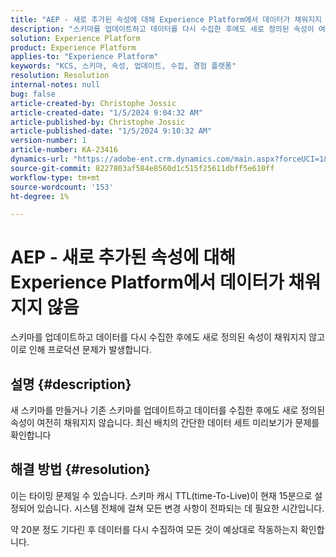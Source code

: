 ```yaml
---
title: "AEP - 새로 추가된 속성에 대해 Experience Platform에서 데이터가 채워지지 않음"
description: "스키마를 업데이트하고 데이터를 다시 수집한 후에도 새로 정의된 속성이 여전히 채워지지 않음"
solution: Experience Platform
product: Experience Platform
applies-to: "Experience Platform"
keywords: "KCS, 스키마, 속성, 업데이트, 수집, 경험 플랫폼"
resolution: Resolution
internal-notes: null
bug: false
article-created-by: Christophe Jossic
article-created-date: "1/5/2024 9:04:32 AM"
article-published-by: Christophe Jossic
article-published-date: "1/5/2024 9:10:32 AM"
version-number: 1
article-number: KA-23416
dynamics-url: "https://adobe-ent.crm.dynamics.com/main.aspx?forceUCI=1&pagetype=entityrecord&etn=knowledgearticle&id=27290c6d-a9ab-ee11-be37-6045bd006268"
source-git-commit: 8227803af584e8560d1c515f25611dbff5e610ff
workflow-type: tm+mt
source-wordcount: '153'
ht-degree: 1%

---
```


# AEP - 새로 추가된 속성에 대해 Experience Platform에서 데이터가 채워지지 않음


스키마를 업데이트하고 데이터를 다시 수집한 후에도 새로 정의된 속성이 채워지지 않고 이로 인해 프로덕션 문제가 발생합니다.

## 설명 {#description}

새 스키마를 만들거나 기존 스키마를 업데이트하고 데이터를 수집한 후에도 새로 정의된 속성이 여전히 채워지지 않습니다. 최신 배치의 간단한 데이터 세트 미리보기가 문제를 확인합니다

## 해결 방법 {#resolution}


이는 타이밍 문제일 수 있습니다. 스키마 캐시 TTL(time-To-Live)이 현재 15분으로 설정되어 있습니다. 시스템 전체에 걸쳐 모든 변경 사항이 전파되는 데 필요한 시간입니다.

약 20분 정도 기다린 후 데이터를 다시 수집하여 모든 것이 예상대로 작동하는지 확인합니다.
